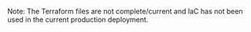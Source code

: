 ﻿Note: The Terraform files are not complete/current and IaC has not been used
in the current production deployment.
